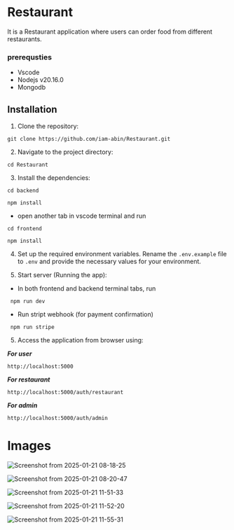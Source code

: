 # Restaurant


It is a Restaurant application where users can order food from different restaurants.

### prerequsties
- Vscode
- Nodejs v20.16.0
- Mongodb 

## Installation

1. Clone the repository:

```
git clone https://github.com/iam-abin/Restaurant.git
```

2. Navigate to the project directory:

```
cd Restaurant
```

3. Install the dependencies:

```
cd backend
```
```
npm install 
```
- open another tab in vscode terminal and run
```
cd frontend
```
```
npm install 
```

4. Set up the required environment variables. Rename the `.env.example` file to `.env` and provide the necessary values for your environment.

5. Start server (Running the app):

- In both frontend and backend terminal tabs, run

```
 npm run dev
```
- Run stript webhook (for payment confirmation) 
```
 npm run stripe
```

5. Access the application from browser using:

***For user***
```
http://localhost:5000
```
***For restaurant***
```
http://localhost:5000/auth/restaurant
```

***For admin***
```
http://localhost:5000/auth/admin
```

# Images
![Screenshot from 2025-01-21 08-18-25](https://github.com/user-attachments/assets/461c8020-cb3d-4fef-9651-78aafa1bc299)

![Screenshot from 2025-01-21 08-20-47](https://github.com/user-attachments/assets/cc28eaad-8961-433c-a32d-bd8a15a62cba)

![Screenshot from 2025-01-21 11-51-33](https://github.com/user-attachments/assets/9606b925-8553-4fbd-8eb0-b38532e3b887)

![Screenshot from 2025-01-21 11-52-20](https://github.com/user-attachments/assets/aaa9dce8-685a-41f7-9685-3dfa9cdb4274)

![Screenshot from 2025-01-21 11-55-31](https://github.com/user-attachments/assets/9f7ae398-1653-4c55-af71-b90ec8ab17e7)

